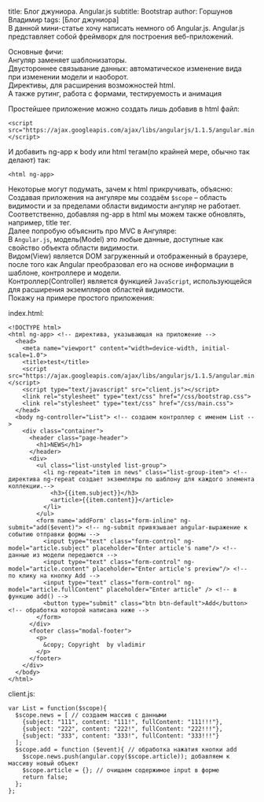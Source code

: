 title: Блог джуниора. Angular.js subtitle: Bootstrap author: Горшунов Владимир tags: [Блог джуниора]<br>
В данной мини-статье хочу написать немного об Angular.js.<!-- more -->
Angular.js представляет собой фреймворк для построения веб-приложений.

Основные фичи:<br>
Ангуляр заменяет шаблонизаторы.<br>
Двустороннее связывание данных: автоматическое изменение вида при изменении модели и наоборот.<br>
Директивы, для расширения возможностей html.<br>
А также рутинг, работа с формами, тестируемость и анимация<br>

Простейшее приложение можно создать лишь добавив в html файл:

    <script src="https://ajax.googleapis.com/ajax/libs/angularjs/1.1.5/angular.min.js"></script>

И добавить ng-app к body или html тегам(по крайней мере, обычно так делают) так:

    <html ng-app>

Некоторые могут подумать, зачем к html прикручивать, объясню:<br>
Cоздавая приложения на ангуляре мы создаём ```$scope``` – область видимости и за пределами области видимости ангуляр не работает. Соответственно, добавляя ng-app в html мы можем также обновлять, например, title тег.<br>
Далее попробую объяснить про MVC в Ангуляре:<br>
В ```Angular.js```, модель(Model) это любые данные, доступные как свойство объекта области видимости.<br>
Видом(View) является DOM загруженный и отображенный в браузере, после того как Angular преобразовал его на основе информации в шаблоне, контроллере и модели.<br>
Контроллер(Controller) является функцией ```JavaScript```, использующейся для расширения экземпляров областей видимости.<br>
Покажу на примере простого приложения:<br>

index.html:

    <!DOCTYPE html>
    <html ng-app> <!-- директива, указывающая на приложение -->
      <head>
        <meta name="viewport" content="width=device-width, initial-scale=1.0">
        <title>test</title>
        <script src="https://ajax.googleapis.com/ajax/libs/angularjs/1.1.5/angular.min.js"></script>
        <script type="text/javascript" src="client.js"></script>
        <link rel="stylesheet" type="text/css" href="/css/bootstrap.css">
        <link rel="stylesheet" type="text/css" href="/css/main.css">
      </head>
      <body ng-controller="List"> <!-- создаем контроллер с именем List -->
        <div class="container">
          <header class="page-header">
            <h1>NEWS</h1>
          </header>
          <div>
            <ul class="list-unstyled list-group">
              <li ng-repeat="item in news" class="list-group-item"> <!-- директива ng-repeat создает экземпляры по шаблону для каждого элемента коллекции.-->
                <h3>{{item.subject}}</h3> 
                <article>{{item.content}}</article>
              </li>
            </ul>
            <form name='addForm' class="form-inline" ng-submit="add($event)"> <!-- ng-submit привязывает angular-выражение к событию отправки формы -->
              <input type="text" class="form-control" ng-model="article.subject" placeholder="Enter article's name"/> <!-- данные из модели передаются -->
              <input type="text" class="form-control" ng-model="article.content" placeholder="Enter article's preview"/> <!-- по клику на кнопку Add -->
              <input type="text" class="form-control" ng-model="article.fullContent" placeholder="Enter article" /> <!-- в функцию add() -->
              <button type="submit" class="btn btn-default">Add</button> <!-- обработка которой написана ниже -->
            </form>
          </div>
          <footer class="modal-footer">
            <p>
              &copy; Copyright  by vladimir
            </p>
          </footer>
        </div>
      </body>
    </html>

client.js:

    var List = function($scope){
      $scope.news = [ // создаем массив с данными
        {subject: "111", content: "111!", fullContent: "111!!!"},
        {subject: "222", content: "222!", fullContent: "222!!!"},
        {subject: "333", content: "333!", fullContent: "333!!!"}
      ];
      $scope.add = function ($event){ // обработка нажатия кнопки add
        $scope.news.push(angular.copy($scope.article)); добавляем к массиву новый объект
        $scope.article = {}; // очищаем содержимое input в форме
        return false;    
      };
    };
